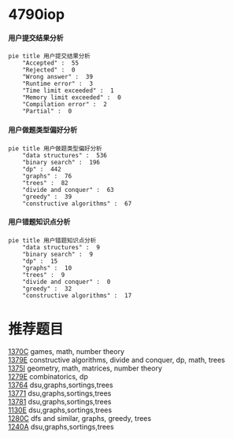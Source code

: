 # 4790iop

<!-- tabs:start -->



#### **用户提交结果分析**

```mermaid
pie title 用户提交结果分析
    "Accepted" :  55
    "Rejected" :  0
    "Wrong answer" :  39
    "Runtime error" :  3
    "Time limit exceeded" :  1
    "Memory limit exceeded" :  0
    "Compilation error" :  2
    "Partial" :  0
```

#### **用户做题类型偏好分析**

```mermaid
pie title 用户做题类型偏好分析
    "data structures" :  536
    "binary search" :  196
    "dp" :  442
    "graphs" :  76
    "trees" :  82
    "divide and conquer" :  63
    "greedy" :  39
    "constructive algorithms" :  67
```
#### **用户错题知识点分析**

```mermaid
pie title 用户错题知识点分析
    "data structures" :  9
    "binary search" :  9
    "dp" :  15
    "graphs" :  10
    "trees" :  9
    "divide and conquer" :  0
    "greedy" :  32
    "constructive algorithms" :  17
```



<!-- tabs:end -->
# 推荐题目
[1370C](https://codeforces.com/contest/1370/problem/C)		games,
                        math,
                        number theory		  
[1379E](https://codeforces.com/contest/1379/problem/E)		constructive algorithms,
                        divide and conquer,
                        dp,
                        math,
                        trees		  
[1375I](https://codeforces.com/contest/1375/problem/I)		geometry,
                        math,
                        matrices,
                        number theory		  
[1279E](https://codeforces.com/contest/1279/problem/E)		combinatorics,
                        dp		  
[13764](https://codeforces.com/contest/1376/problem/4)		dsu,graphs,sortings,trees		  
[13771](https://codeforces.com/contest/1377/problem/1)		dsu,graphs,sortings,trees		  
[13781](https://codeforces.com/contest/1378/problem/1)		dsu,graphs,sortings,trees		  
[1130E](https://codeforces.com/contest/1130/problem/E)		dsu,graphs,sortings,trees		  
[1280C](https://codeforces.com/contest/1280/problem/C)		dfs and similar,
                        graphs,
                        greedy,
                        trees		  
[1240A](https://codeforces.com/contest/1240/problem/A)		dsu,graphs,sortings,trees		  
